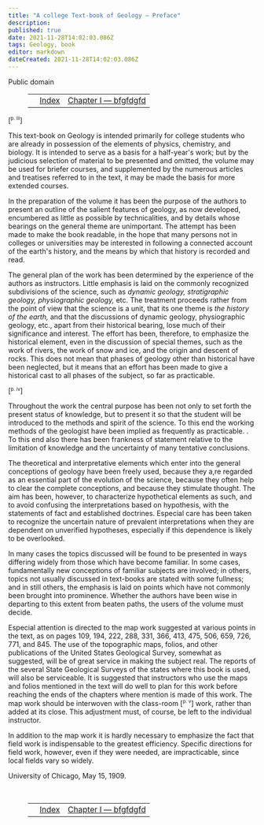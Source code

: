 ```yaml
---
title: "A college Text-book of Geology — Preface"
description: 
published: true
date: 2021-11-28T14:02:03.086Z
tags: Geology, book
editor: markdown
dateCreated: 2021-11-28T14:02:03.086Z
---
```


<p class="v-card v-sheet theme--light grey lighten-3 px-2">Public domain</p>

<figure class="table chapter-navigator">
  <table>
    <tbody>
      <tr>
        <td>
        </td>
        <td>
        <a href="/en/book/Thomas_C_Chamberlin_and_Rollin_D_Salisbury/A_College_Textbook_of_Geology#index">
          <span class="mdi mdi-book-open-variant"></span><span class="pl-2">Index</span>
        </a>
        </td>
        <td>
        <a href="/en/book/Thomas_C_Chamberlin_and_Rollin_D_Salisbury/A_College_Textbook_of_Geology/2">
          <span class="pr-2">Chapter I — bfgfdgfd</span><span class="mdi mdi-arrow-right-drop-circle"></span>
        </a>
        </td>
      </tr>
    </tbody>
  </table>
</figure>

<span id="piii">[<sup><small>p. iii</small></sup>]</span>

This text-book on Geology is intended primarily for college students who are already in possession of the elements of physics, chemistry, and biology. It is intended to serve as a basis for a half-year's work; but by the judicious selection of material to be presented and omitted, the volume may be used for briefer courses, and supplemented by the numerous articles and treatises referred to in the text, it may be made the basis for more extended courses. 

In the preparation of the volume it has been the purpose of the authors to present an outline of the salient features of geology, as now developed, encumbered as little as possible by technicalities, and by details whose bearings on the general theme are unimportant. The attempt has been made to make the book readable, in the hope that many persons not in colleges or universities may be interested in following a connected account of the earth's history, and the means by which that history is recorded and read. 

The general plan of the work has been determined by the experience of the authors as instructors. Little emphasis is laid on the commonly recognized subdivisions of the science, such as _dynamic geology, stratigraphic geology, physiographic geology,_ etc. The treatment proceeds rather from the point of view that the science is a unit, that its one theme is _the history of the earth,_ and that the discussions of dynamic geology, physiographic geology, etc., apart from their historical bearing, lose much of their significance and interest. The effort has been, therefore, to emphasize the historical element, even in the discussion of special themes, such as the work of rivers, the work of snow and ice, and the origin and descent of rocks. This does not mean that phases of geology other than historical have been neglected, but it means that an effort has been made to give a historical cast to all phases of the subject, so far as practicable. 

<span id="piv">[<sup><small>p. iv</small></sup>]</span>

Throughout the work the central purpose has been not only to set forth the present status of knowledge, but to present it so that the student will be introduced to the methods and spirit of the science. To this end the working methods of the geologist have been implied as frequently as practicable. . To this end also there has been frankness of statement relative to the limitation of knowledge and the uncertainty of many tentative conclusions. 

The theoretical and interpretative elements which enter into the general conceptions of geology have been freely used, because they a,re regarded as an essential part of the evolution of the science, because they often help to clear the complete conceptions, and because they stimulate thought. The aim has been, however, to characterize hypothetical elements as such, and to avoid confusing the interpretations based on hypothesis, with the statements of fact and established doctrines. Especial care has been taken to recognize the uncertain nature of prevalent interpretations when they are dependent on unverified hypotheses, especially if this dependence is likely to be overlooked. 

In many cases the topics discussed will be found to be presented in ways differing widely from those which have become familiar. In some cases, fundamentally new conceptions of familiar subjects are involved; in others, topics not usually discussed in text-books are stated with some fullness; and in still others, the emphasis is laid on points which have not commonly been brought into prominence. Whether the authors have been wise in departing to this extent from beaten paths, the users of the volume must decide. 

Especial attention is directed to the map work suggested at various points in the text, as on pages 109, 194, 222, 288, 331, 366, 413, 475, 506, 659, 726, 771, and 845. The use of the topographic maps, folios, and other publications of the United States Geological Survey, somewhat as suggested, will be of great service in making the subject real. The reports of the several State Geological Surveys of the states where this book is used, will also be serviceable. It is suggested that instructors who use the maps and folios mentioned in the text will do well to plan for this work before reaching the ends of the chapters where mention is made of this work. The map work should be interwoven with the class-room <span id="pv">[<sup><small>p. v</small></sup>]</span> work, rather than added at its close. This adjustment must, of course, be left to the individual instructor. 

In addition to the map work it is hardly necessary to emphasize the fact that field work is indispensable to the greatest efficiency. Specific directions for field work, however, even if they were needed, are impracticable, since local fields vary so widely. 

University of Chicago, May 15, 1909. 

<br>

<figure class="table chapter-navigator">
  <table>
    <tbody>
      <tr>
        <td>
        </td>
        <td>
        <a href="/en/book/Thomas_C_Chamberlin_and_Rollin_D_Salisbury/A_College_Textbook_of_Geology#index">
          <span class="mdi mdi-book-open-variant"></span><span class="pl-2">Index</span>
        </a>
        </td>
        <td>
        <a href="/en/book/Thomas_C_Chamberlin_and_Rollin_D_Salisbury/A_College_Textbook_of_Geology/2">
          <span class="pr-2">Chapter I — bfgfdgfd</span><span class="mdi mdi-arrow-right-drop-circle"></span>
        </a>
        </td>
      </tr>
    </tbody>
  </table>
</figure>